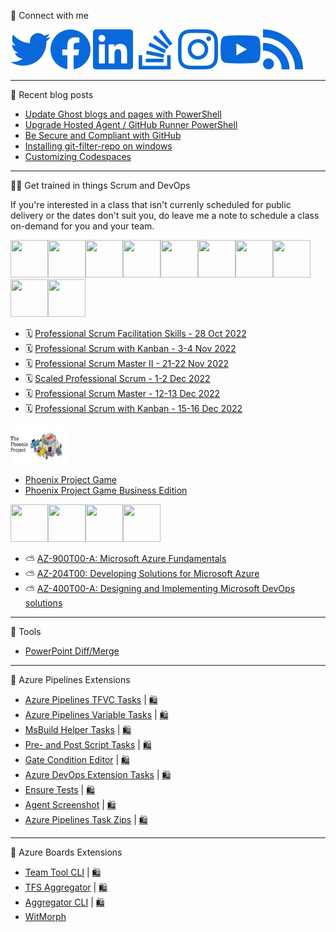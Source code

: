 🔗 Connect with me

[![twitter](./img/light/twitter.svg#|width=60px&height=60px)](https://twitter.com/jessehouwing)[![facebook](./img/light/facebook.svg#|width=60px&height=60px)](https://www.facebook.com/jessehouwing) 
[![linkedin](./img/light/linkedin.svg#|width=60px&height=60px)](https://www.linkedin.com/in/jessehouwing) 
[![stackoverflow](./img/light/stackoverflow.svg#|width=60px&height=60px)](https://stackoverflow.com/users/736079/jessehouwing) 
[![instagram](./img/light/instagram.svg#|width=60px&height=60px)](https://www.instagram.com/jesse.houwing/) 
[![youtube](./img/light/youtube.svg#|width=60px&height=60px)](https://www.youtube.com/c/JesseHouwing/) 
[![rss](./img/light/rss.svg#|width=60px&height=60px)](https://jessehouwing.net/)

<hr />

📒 Recent blog posts
<!-- BLOG-POST-LIST:START -->
- [Update Ghost blogs and pages with PowerShell](https://jessehouwing.net/update-ghost-blogs-and-pages-with-powershell/)
- [Upgrade Hosted Agent / GitHub Runner PowerShell](https://jessehouwing.net/upgrade-hosted-agent-powershell/)
- [Be Secure and Compliant with GitHub](https://jessehouwing.net/be-secure-and-compliant-with-github/)
- [Installing git-filter-repo on windows](https://jessehouwing.net/installing-git-filter-repo-on-windows/)
- [Customizing Codespaces](https://jessehouwing.net/customizing-github-codespaces/)
<!-- BLOG-POST-LIST:END -->

<hr/>

👨‍💻 Get trained in things Scrum and DevOps

If you're interested in a class that isn't currenly scheduled for public delivery or the dates don't suit you, do leave me a note to schedule a class on-demand for you and your team.

<img height="60" width="60" src="https://images.credly.com/size/340x340/images/41d567f7-f570-49aa-bb6d-8d8b328c2b61/image.png"><img height="60" width="60" src="https://images.credly.com/size/340x340/images/d2298e82-b671-434a-876b-21a0ebc3af0e/image.png"><img height="60" width="60" src="https://images.credly.com/size/340x340/images/a2790314-008a-4c3d-9553-f5e84eb359ba/image.png"><img height="60" width="60" src="https://images.credly.com/size/340x340/images/d90cc9bc-3e9a-49b2-ac09-7930db400e32/image.png"><img height="60" width="60" src="https://images.credly.com/size/340x340/images/591762c5-fae7-49c6-b326-e1756979928d/image.png"><img height="60" width="60" src="https://images.credly.com/size/340x340/images/0a8590ce-08e2-493f-b45a-e2c9ee8c848c/image.png"><img height="60" width="60" src="https://images.credly.com/size/340x340/images/78c2bf96-9468-40ac-aee7-3eac9d79a6d5/image.png"><img height="60" width="60" src="https://images.credly.com/size/340x340/images/253d8e52-e0bb-4806-87f8-b46784afea51/image.png"><img height="60" width="60" src="https://images.credly.com/size/340x340/images/ab5a94a3-3d62-4d02-a3c8-7a72524f4d12/image.png"><img height="60" width="60" src="https://images.credly.com/size/220x220/images/026ffcf1-b2db-48dd-8cae-01e43d0e7354/image.png">

<!-- SCRUM-CLASS-LIST:START -->
 - 🗓️ [Professional Scrum Facilitation Skills - 28 Oct 2022](https://scrum.org/courses/professional-scrum-facilitation-skills-hilversum-netherlands-2022-10-28-63084)
 - 🗓️ [Professional Scrum with Kanban - 3-4 Nov 2022](https://scrum.org/courses/professional-scrum-kanban-2022-11-03-61434)
 - 🗓️ [Professional Scrum Master II - 21-22 Nov 2022](https://scrum.org/courses/professional-scrum-master-ii-hilversum-netherlands-2022-11-21-56413)
 - 🗓️ [Scaled Professional Scrum - 1-2 Dec 2022](https://scrum.org/courses/scaled-professional-scrum-hilversum-netherlands-2022-12-01-61956)
 - 🗓️ [Professional Scrum Master - 12-13 Dec 2022](https://scrum.org/courses/professional-scrum-master-2022-12-12-56285)
 - 🗓️ [Professional Scrum with Kanban - 15-16 Dec 2022](https://scrum.org/courses/professional-scrum-kanban-hilversum-netherlands-2022-12-15-63508)
<!-- SCRUM-CLASS-LIST:END -->

<img height="60" width="90" src="./img/Phoenix Project Game.png">

- [Phoenix Project Game](https://xebia.com/academy/en/training/phoenix-project-game)
- [Phoenix Project Game Business Edition](https://xebia.com/academy/en/training/the-phoenix-project)


<img height="60" width="60" src="https://images.credly.com/size/340x340/images/bb4156e4-c2e1-4399-b03c-af6feb7a6cc4/image.png"><img height="60" width="60" src="https://images.credly.com/size/340x340/images/be8fcaeb-c769-4858-b567-ffaaa73ce8cf/image.png"><img height="60" width="60" src="https://images.credly.com/size/680x680/images/63316b60-f62d-4e51-aacc-c23cb850089c/azure-developer-associate-600x600.png"><img height="60" width="60" src="https://images.credly.com/size/680x680/images/c3ab66f8-5d59-4afa-a6c2-0ba30a1989ca/CERT-Expert-DevOps-Engineer-600x600.png">

- ⛅ [AZ-900T00-A: Microsoft Azure Fundamentals](https://xebia.com/academy/en/training/certified-azure-foundation)
- ⛅ [AZ-204T00: Developing Solutions for Microsoft Azure](https://xebia.com/academy/en/training/certified-azure-developer)
- ⛅ [AZ-400T00-A: Designing and Implementing Microsoft DevOps solutions](https://xebia.com/academy/en/training/microsoft-azure-devops-engineer)

<hr />

🤖 Tools

 * [PowerPoint Diff/Merge](https://github.com/jessehouwing/ppt-diffmerge) 

<hr />

🚀 Azure Pipelines Extensions

 * [Azure Pipelines TFVC Tasks](https://github.com/jessehouwing/azure-pipelines-tfvc-tasks) | [🛍️](https://marketplace.visualstudio.com/items?itemName=jessehouwing.jessehouwing-vsts-tfvc-tasks)
 * [Azure Pipelines Variable Tasks](https://github.com/jessehouwing/azure-pipelines-variable-tasks) | [🛍️](https://marketplace.visualstudio.com/items?itemName=jessehouwing.jessehouwing-vsts-variable-tasks)
 * [MsBuild Helper Tasks](https://github.com/jessehouwing/azure-pipelines-msbuild-helper-task) | [🛍️](https://github.com/jessehouwing/azure-pipelines-msbuild-helper-task)
 * [Pre- and Post Script Tasks](https://github.com/jessehouwing/azure-pipelines-pre-and-post-tasks) | [🛍️](https://marketplace.visualstudio.com/items?itemName=jessehouwing.pre-post-tasks)
 * [Gate Condition Editor](https://github.com/jessehouwing/azure-pipelines-gate-condition-editor) | [🛍️](https://marketplace.visualstudio.com/items?itemName=jessehouwing.gate-condition-editor)
 * [Azure DevOps Extension Tasks](https://github.com/microsoft/azure-devops-extension-tasks) | [🛍️](https://marketplace.visualstudio.com/items?itemName=ms-devlabs.vsts-developer-tools-build-tasks)
 * [Ensure Tests](https://github.com/jessehouwing/azure-pipelines-gate-condition-editor) | [🛍️](https://marketplace.visualstudio.com/items?itemName=jessehouwing.vsts-ensure-tests-tasks)
 * [Agent Screenshot](https://github.com/jessehouwing/azure-pipelines-agent-screenshot) | [🛍️](https://marketplace.visualstudio.com/items?itemName=jessehouwing.agent-screenshot)
 * [Azure Pipelines Task Zips](https://github.com/jessehouwing/azure-pipelines-tasks-zips) | [🛍️](https://github.com/jessehouwing/azure-pipelines-tasks-zips#extension)
 
<hr />

📅 Azure Boards Extensions

 * [Team Tool CLI](https://github.com/jessehouwing/azure-boards-team-tools) | [🛍️](https://marketplace.visualstudio.com/items?itemName=jessehouwing.azure-boards-teams-tool)
 * [TFS Aggregator](https://github.com/tfsaggregator/tfsaggregator) | [🛍️](https://marketplace.visualstudio.com/items?itemName=tfsaggregatorteam.tfs-aggregator-server-plugin) 
 * [Aggregator CLI](https://github.com/tfsaggregator/aggregator-cli) | [🛍️](https://marketplace.visualstudio.com/items?itemName=tfsaggregatorteam.aggregator-cli) 
 * [WitMorph](https://github.com/jessehouwing/WitMorph)




































































